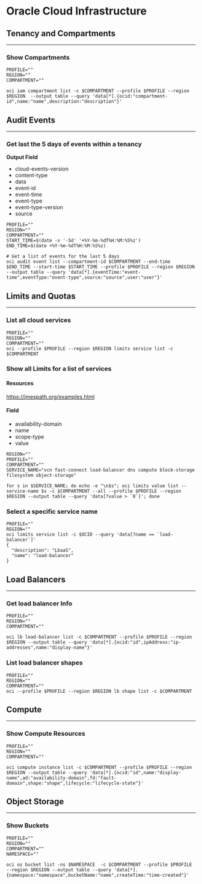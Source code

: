 # Oracle Cloud Infrastructure

## Tenancy and Compartments
* * *
### Show Compartments
```
PROFILE=""
REGION=""
COMPARTMENT=""

oci iam compartment list -c $COMPARTMENT --profile $PROFILE --region $REGION  --output table --query 'data[*].{ocid:"compartment-id",name:"name",description:"description"}'
```

## Audit Events
* * *
### Get last the 5 days of events within a tenancy

**Output Field**
- cloud-events-version
- content-type
- data
- event-id
- event-time
- event-type
- event-type-version
- source

```
PROFILE=""
REGION=""
COMPARTMENT=""
START_TIME=$(date -v '-5d' '+%Y-%m-%dT%H:%M:%S%z')
END_TIME=$(date +%Y-%m-%dT%H:%M:%S%z)

# Get a list of events for the last 5 days
oci audit event list --compartment-id $COMPARTMENT --end-time $END_TIME --start-time $START_TIME --profile $PROFILE --region $REGION --output table --query 'data[*].{eventTime:"event-time",eventType:"event-type",source:"source",user:"user"}'
```

## Limits and Quotas
* * *
### List all cloud services
```
PROFILE=""
REGION=""
COMPARTMENT=""
oci --profile $PROFILE --region $REGION limits service list -c $COMPARTMENT
```


### Show all Limits for a list of services

#### Resources
https://jmespath.org/examples.html

#### Field
- availability-domain
- name
- scope-type
- value

```
REGION=""
PROFILE=""
COMPARTMENT=""
SERVICE_NAME="vcn fast-connect load-balancer dns compute block-storage filesystem object-storage"

for s in $SERVICE_NAME; do echo -e "\n$s"; oci limits value list --service-name $s -c $COMPARTMENT --all --profile $PROFILE --region $REGION --output table --query 'data[?value > `0`]'; done
```

### Select a specific service name
```
PROFILE=""
REGION=""
oci limits service list -c $OCID --query 'data[?name == `load-balancer`]'
{
  "description": "LbaaS",
  "name": "load-balancer"
}
```

## Load Balancers
* * *

### Get load balancer Info
```
PROFILE=""
REGION=""
COMPARTMENT=""

oci lb load-balancer list -c $COMPARTMENT --profile $PROFILE --region $REGION --output table --query 'data[*].{ocid:"id",ipAddress:"ip-addresses",name:"display-name"}'
```

### List load balancer shapes
```
PROFILE=""
REGION=""
COMPARTMENT=""
oci --profile $PROFILE --region $REGION lb shape list -c $COMPARTMENT
```

## Compute
* * *
### Show Compute Resources
```
PROFILE=""
REGION=""
COMPARTMENT=""

oci compute instance list -c $COMPARTMENT --profile $PROFILE --region $REGION --output table --query 'data[*].{ocid:"id",name:"display-name",ad:"availability-domain",fd:"fault-domain",shape:"shape",lifecycle:"lifecycle-state"}'
```

## Object Storage
* * *
### Show Buckets
```
PROFILE=""
REGION=""
COMPARTMENT=""
NAMESPACE=""

oci os bucket list -ns $NAMESPACE  -c $COMPARTMENT --profile $PROFILE --region $REGION --output table --query 'data[*].{namespace:"namespace",bucketName:"name",createTime:"time-created"}'
```

